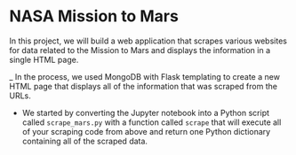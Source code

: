 # NASA Mission to Mars 

In this project, we will build a web application that scrapes various websites for data related to the Mission to Mars and displays the information in a single HTML page. 

_ In the process, we used MongoDB with Flask templating to create a new HTML page that displays all of the information that was scraped from the URLs.
- We started by converting the Jupyter notebook into a Python script called `scrape_mars.py` with a function called `scrape` that will execute all of your scraping code from above and return one Python dictionary containing all of the scraped data.
